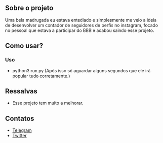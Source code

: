 ## Sobre o projeto

Uma bela madrugada eu estava entediado e simplesmente me veio a ideia de desenvolver um contador de seguidores de perfis no instagram, focado no pessoal que estava a participar do BBB e acabou saindo esse projeto.

## Como usar?

### Uso

* python3 run.py (Após isso só aguardar alguns segundos que ele irá popular tudo corretamente.)

## Ressalvas

* Esse projeto tem muito a melhorar.

## Contatos

* [Telegram](https://t.me/xSmookeyBR)
* [Twitter](https://twitter.com/xSmookeyBR) 
